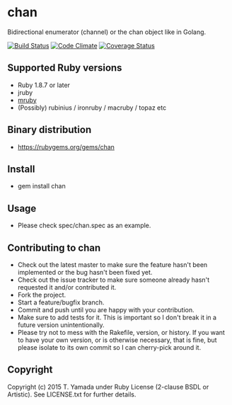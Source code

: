 # chan
Bidirectional enumerator (channel) or the chan object like in Golang.

[![Build Status](https://travis-ci.org/cielavenir/ruby-chan.png)](https://travis-ci.org/cielavenir/ruby-chan) [![Code Climate](https://codeclimate.com/github/cielavenir/ruby-chan.png)](https://codeclimate.com/github/cielavenir/ruby-chan) [![Coverage Status](https://coveralls.io/repos/cielavenir/ruby-chan/badge.png)](https://coveralls.io/r/cielavenir/ruby-chan)

## Supported Ruby versions
* Ruby 1.8.7 or later
* jruby
* [mruby](https://github.com/cielavenir/mruby-chan/)
* (Possibly) rubinius / ironruby / macruby / topaz etc

## Binary distribution
* https://rubygems.org/gems/chan

## Install
* gem install chan

## Usage
* Please check spec/chan.spec as an example.

## Contributing to chan
* Check out the latest master to make sure the feature hasn't been implemented or the bug hasn't been fixed yet.
* Check out the issue tracker to make sure someone already hasn't requested it and/or contributed it.
* Fork the project.
* Start a feature/bugfix branch.
* Commit and push until you are happy with your contribution.
* Make sure to add tests for it. This is important so I don't break it in a future version unintentionally.
* Please try not to mess with the Rakefile, version, or history. If you want to have your own version, or is otherwise necessary, that is fine, but please isolate to its own commit so I can cherry-pick around it.

## Copyright
Copyright (c) 2015 T. Yamada under Ruby License (2-clause BSDL or Artistic).
See LICENSE.txt for further details.

